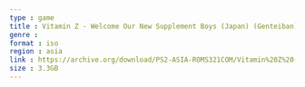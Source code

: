 ```yaml
---
type : game
title : Vitamin Z - Welcome Our New Supplement Boys (Japan) (Genteiban)
genre : 
format : iso
region : asia
link : https://archive.org/download/PS2-ASIA-ROMS321COM/Vitamin%20Z%20-%20Welcome%20Our%20New%20Supplement%20Boys%20%28Japan%29%20%28Genteiban%29.7z
size : 3.3GB
---
```

